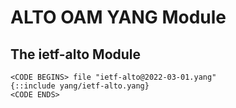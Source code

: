 # ALTO OAM YANG Module

## The ietf-alto Module

~~~
<CODE BEGINS> file "ietf-alto@2022-03-01.yang"
{::include yang/ietf-alto.yang}
<CODE ENDS>
~~~

<!-- End of sections -->
